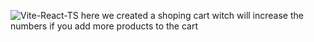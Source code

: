 ![Vite-React-TS](https://github.com/0gopi0/reactjs_mini_projects/assets/67084912/a624d6f7-3da3-41c6-ba62-8ae52519c001)
here we created a shoping cart witch will increase the numbers if you add more products to the cart
